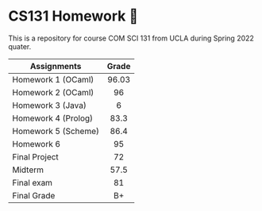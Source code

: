 # CS131 Homework 🥚
This is a repository for course COM SCI 131 from UCLA during Spring 2022 quater.

| Assignments             | Grade      |
| ----------------------- |:----------:|
| Homework 1 (OCaml)      |   96.03    |
| Homework 2 (OCaml)      |      96    |
| Homework 3 (Java)       |       6    |
| Homework 4 (Prolog)     |    83.3    |
| Homework 5 (Scheme)     |    86.4    |
| Homework 6              |      95    |
| Final Project           |      72    |
| Midterm                 |    57.5    |
| Final exam              |      81    |
| Final Grade             |    B+      |

